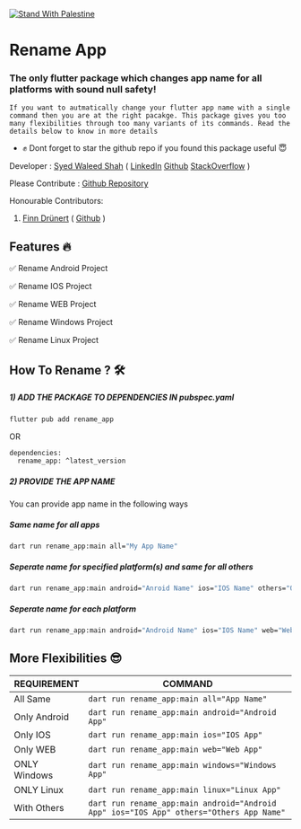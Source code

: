 
[![Stand With Palestine](https://raw.githubusercontent.com/TheBSD/StandWithPalestine/main/banner-no-action.svg)](https://thebsd.github.io/StandWithPalestine)

# Rename App

### The only flutter package which changes app name for all platforms with sound null safety!

``If you want to autmatically change your flutter app name with a single command then you are at the right pacakge. This package gives you too many flexibilities through too many variants of its commands. Read the details below to know in more details``

- ✊  Dont forget to star the github repo if you found this package useful 😇

Developer : [Syed Waleed Shah](https://www.linkedin.com/in/syed-waleed-shah/ "LinkedIn Profile") ( [LinkedIn](https://www.linkedin.com/in/syed-waleed-shah/ "LinkedIn Profile")  [Github](https://github.com/Syed-Waleed-Shah "Github Profile")  [StackOverflow](https://stackoverflow.com/users/15212735/syed-waleed "StackOverflow Profile") )

Please Contribute : [Github Repository](https://github.com/Syed-Waleed-Shah "Github Repository")

Honourable Contributors:

1. [Finn Drünert](https://github.com/Finnomator "Github Profile") ( [Github](https://github.com/Finnomator "Github Profile") )

## Features 🔥

✅  Rename Android Project

✅  Rename IOS Project

✅  Rename WEB Project

✅  Rename Windows Project

✅  Rename Linux Project

## How To Rename ? 🛠

##### 1) ADD THE PACKAGE TO DEPENDENCIES IN pubspec.yaml

```sh
flutter pub add rename_app
```

OR

```sh
dependencies:
  rename_app: ^latest_version
```

##### 2) PROVIDE THE APP NAME

You can provide app name in the following ways

##### Same name for all apps

```sh
dart run rename_app:main all="My App Name"
```

##### Seperate name for specified platform(s) and same for all others

```sh
dart run rename_app:main android="Anroid Name" ios="IOS Name" others="Others Name"
```

##### Seperate name for each platform

```sh
dart run rename_app:main android="Android Name" ios="IOS Name" web="Web Name" mac="Mac Name" windows="Windows Name" linux="Linux Name"
```

## More Flexibilities 😎

| REQUIREMENT  | COMMAND                                                                                   |
| ------------ | ----------------------------------------------------------------------------------------- |
| All Same     | ``dart run rename_app:main all="App Name"``                                               |
| Only Android | ``dart run rename_app:main android="Android App"``                                        |
| Only IOS     | ``dart run rename_app:main ios="IOS App"``                                                |
| Only WEB     | ``dart run rename_app:main web="Web App"``                                                |
| ONLY Windows | ``dart run rename_app:main windows="Windows App"``                                        |
| ONLY Linux   | ``dart run rename_app:main linux="Linux App"``                                            |
| With Others  | ``dart run rename_app:main android="Android App" ios="IOS App" others="Others App Name"`` |
